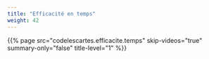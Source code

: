 ```yaml
---
title: "Efficacité en temps"
weight: 42
---
```


{{% page 
    src="codelescartes.efficacite.temps" 
    skip-videos="true" 
    summary-only="false"
    title-level="1"
    %}}
